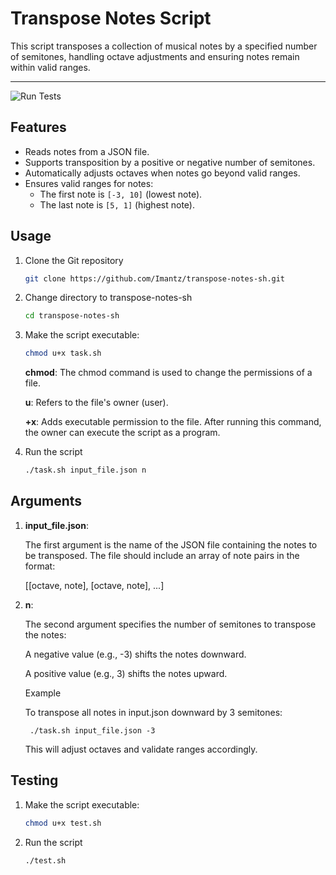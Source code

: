 # Transpose Notes Script

This script transposes a collection of musical notes by a specified number of
semitones, handling octave adjustments and ensuring notes remain within valid
ranges.

---
![Run Tests](https://github.com/Imantz/transpose-notes-sh/actions/workflows/test.yml/badge.svg)

## Features

- Reads notes from a JSON file.
- Supports transposition by a positive or negative number of semitones.
- Automatically adjusts octaves when notes go beyond valid ranges.
- Ensures valid ranges for notes:
  - The first note is `[-3, 10]` (lowest note).
  - The last note is `[5, 1]` (highest note).

## Usage
1. Clone the Git repository
    ```bash
    git clone https://github.com/Imantz/transpose-notes-sh.git
    ```
2. Change directory to transpose-notes-sh 
    ```bash
    cd transpose-notes-sh
    ```
3. Make the script executable:
   ```bash
   chmod u+x task.sh
   ```

    **chmod**: The chmod command is used to change the permissions of a file.

    **u**: Refers to the file's owner (user).

    **+x**: Adds executable permission to the file. After running this command, the owner can execute the script as a program.

4. Run the script
   ```bash
   ./task.sh input_file.json n
   ```

## Arguments

1. **input_file.json**:

    The first argument is the name of the JSON file containing the notes to be transposed. The file should include an array of note pairs in the format:

    [[octave, note], [octave, note], ...]

2. **n**:

    The second argument specifies the number of semitones to transpose the notes:

    A negative value (e.g., -3) shifts the notes downward.

    A positive value (e.g., 3) shifts the notes upward.

    Example

    To transpose all notes in input.json downward by 3 semitones:

        ./task.sh input_file.json -3

    This will adjust octaves and validate ranges accordingly.

## Testing

1. Make the script executable:
   ```bash
   chmod u+x test.sh
   ```
2. Run the script
   ```bash
   ./test.sh
   ```
   